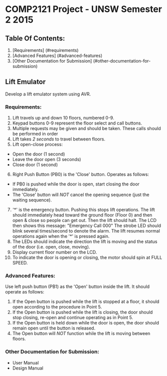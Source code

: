 # COMP2121 Project - UNSW Semester 2 2015

## Table Of Contents:
1. [Requirements] (#requirements)
2. [Advanced Features] (#advanced-features)
3. [Other Documentation for Submission] (#other-documentation-for-submission)

## Lift Emulator
Develop a lift emulator system using AVR.

### Requirements:
1. Lift travels up and down 10 floors, numbered 0-9.
2. Keypad buttons 0-9 represent the floor select and call buttons.
3. Multiple requests may be given and should be taken. These calls should be
   performed in order
4. Lift takes *2 seconds* to travel between floors.
5. Lift open-close process:
  * Open the door (1 second)
  * Leave the door open (3 seconds)
  * Close door (1 second)
6. Right Push Button (PB0) is the 'Close' button. Operates as follows:
  * If PB0 is pushed while the door is open, start closing the door immediately.
  * The 'Close' button will *NOT* cancel the opening sequence (just the waiting sequence).
7. '\*' is the emergency button. Pushing this stops lift operations. The lift
  should immediately head toward the ground floor (Floor 0) and then open & close
  so people can get out. Then the lift should halt. The LCD then shows this
  message:
      "Emergency
       Call 000"
  The strobe LED should blink several times/second to denote the alarm.
  The lift resumes normal operations again when the '\*' is pressed again.
8. The LEDs should indicate the direction the lift is moving and the status
  of the door (i.e. open, close, moving).
9. Display current floor number on the LCD.
10. To indicate the door is opening or closing, the motor should spin at FULL
  SPEED.

### Advanced Features:
Use left push button (PB1) as the 'Open' button inside the lift. It should
operate as follows:
  1. If the Open button is pushed while the lift is stopped at a floor, it should
open according to the procedure in Point 5.
  2. If the Open button is pushed while the lift is closing, the door should stop
closing, re-open and continue operating as in Point 5.
  3. If the Open button is held down while the door is open, the door should
remain open until the button is released.
  4. The Open button will *NOT* function while the lift is moving between floors.

### Other Documentation for Submission:
* User Manual
* Design Manual
